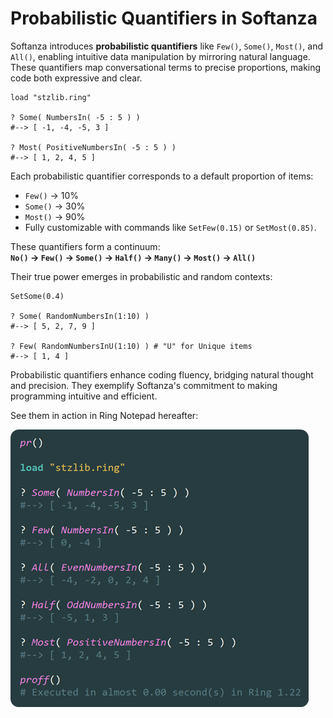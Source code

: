 # Probabilistic Quantifiers in Softanza

Softanza introduces **probabilistic quantifiers** like `Few()`, `Some()`, `Most()`, and `All()`, enabling intuitive data manipulation by mirroring natural language. These quantifiers map conversational terms to precise proportions, making code both expressive and clear.  

```ring
load "stzlib.ring"

? Some( NumbersIn( -5 : 5 ) )
#--> [ -1, -4, -5, 3 ]

? Most( PositiveNumbersIn( -5 : 5 ) )
#--> [ 1, 2, 4, 5 ]
```

Each probabilistic quantifier corresponds to a default proportion of items:  
- `Few()` → 10%  
- `Some()` → 30%  
- `Most()` → 90%  
- Fully customizable with commands like `SetFew(0.15)` or `SetMost(0.85)`.

These quantifiers form a continuum:  
**`No()` → `Few()` → `Some()` → `Half()` → `Many()` → `Most()` → `All()`**  

Their true power emerges in probabilistic and random contexts:  

```ring
SetSome(0.4)

? Some( RandomNumbersIn(1:10) )
#--> [ 5, 2, 7, 9 ]

? Few( RandomNumbersInU(1:10) ) # "U" for Unique items
#--> [ 1, 4 ]
```

Probabilistic quantifiers enhance coding fluency, bridging natural thought and precision. They exemplify Softanza's commitment to making programming intuitive and efficient.

See them in action in Ring Notepad hereafter:

![Probabilistic Quantifiers in Softanza](../images/stz-probabilistic-quantifiers.png)